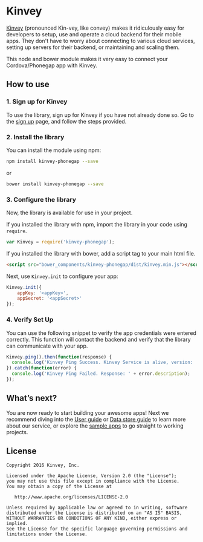 # Kinvey
[Kinvey](http://www.kinvey.com) (pronounced Kin-vey, like convey) makes it ridiculously easy for developers to setup, use and operate a cloud backend for their mobile apps. They don't have to worry about connecting to various cloud services, setting up servers for their backend, or maintaining and scaling them.

This node and bower module makes it very easy to connect your Cordova/Phonegap app with Kinvey.

## How to use

### 1. Sign up for Kinvey
To use the library, sign up for Kinvey if you have not already done so. Go to the [sign up](https://console.kinvey.com/#signup) page, and follow the steps provided.

### 2. Install the library
You can install the module using npm:

```bash
npm install kinvey-phonegap --save
```

or

```bash
bower install kinvey-phonegap --save
```

### 3. Configure the library
Now, the library is available for use in your project.

If you installed the library with npm, import the library in your code using `require`.

```javascript
var Kinvey = require('kinvey-phonegap');
```

If you installed the library with bower, add a script tag to your main html file.

```html
<script src="bower_components/kinvey-phonegap/dist/kinvey.min.js"></script>
```

Next, use `Kinvey.init` to configure your app:

```javascript
Kinvey.init({
    appKey: '<appKey>',
    appSecret: '<appSecret>'
});
```


### 4. Verify Set Up
You can use the following snippet to verify the app credentials were entered correctly. This function will contact the backend and verify that the library can communicate with your app.

```javascript
Kinvey.ping().then(function(response) {
  console.log('Kinvey Ping Success. Kinvey Service is alive, version: ' + response.version + ', response: ' + response.kinvey);
}).catch(function(error) {
  console.log('Kinvey Ping Failed. Response: ' + error.description);
});
```

## What’s next?
You are now ready to start building your awesome apps! Next we recommend diving into the [User guide](http://devcenter.kinvey.com/phonegap-v3.0/guides/users) or [Data store guide](http://devcenter.kinvey.com/phonegap-v3.0/guides/datastore) to learn more about our service, or explore the [sample apps](http://devcenter.kinvey.com/phonegap-v3.0/samples) to go straight to working projects.

## License

    Copyright 2016 Kinvey, Inc.

    Licensed under the Apache License, Version 2.0 (the "License");
    you may not use this file except in compliance with the License.
    You may obtain a copy of the License at

       http://www.apache.org/licenses/LICENSE-2.0

    Unless required by applicable law or agreed to in writing, software
    distributed under the License is distributed on an "AS IS" BASIS,
    WITHOUT WARRANTIES OR CONDITIONS OF ANY KIND, either express or implied.
    See the License for the specific language governing permissions and
    limitations under the License.
